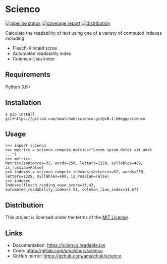 Scienco
=======
[![pipeline status][pipeline]][homepage]
[![coverage report][coverage]][homepage]
[![distribution][license]](LICENSE)

Calculate the readability of text using one of a variety of computed indexes including:

- Flesch-Kincaid score
- Automated readability index
- Coleman-Liau index

Requirements
------------
Python 3.6+

Installation
------------
```
$ pip install git+https://gitlab.com/amalchuk/scienco.git@v0.1.8#egg=scienco
```

Usage
-----
```pycon
>>> import scienco
>>> metrics = scienco.compute_metrics("Lorem ipsum dolor sit amet ...")
>>> metrics
Metrics(sentences=32, words=250, letters=1329, syllables=489, is_russian=False)
>>> indexes = scienco.compute_indexes(sentences=32, words=250, letters=1329, syllables=489, is_russian=False)
>>> indexes
Indexes(flesch_reading_ease_score=33.43, automated_readability_index=7.51, coleman_liau_index=11.67)
```

Distribution
------------
This project is licensed under the terms of the [MIT License](LICENSE).

Links
-----
- Documentation: <https://scienco.readable.pw>
- Code: <https://gitlab.com/amalchuk/scienco>
- GitHub mirror: <https://github.com/amalchuk/scienco>

[homepage]: <https://gitlab.com/amalchuk/scienco>
[pipeline]: <https://gitlab.com/amalchuk/scienco/badges/master/pipeline.svg?style=flat-square>
[coverage]: <https://gitlab.com/amalchuk/scienco/badges/master/coverage.svg?style=flat-square>
[license]: <https://img.shields.io/github/license/amalchuk/scienco?color=blue&style=flat-square>
